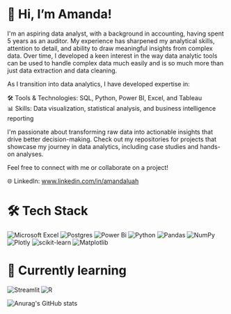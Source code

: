 # 👋 Hi, I’m Amanda!
I'm an aspiring data analyst, with a background in accounting, having spent 5 years as an auditor. My experience has sharpened my analytical skills, attention to detail, and ability to draw meaningful insights from complex data. Over time, I developed a keen interest in the way data analytic tools can be used to handle complex data much easily and is so much more than just data extraction and data cleaning.

As I transition into data analytics, I have developed expertise in:

🛠️ Tools & Technologies: SQL, Python, Power BI, Excel, and Tableau <br/>
📊 Skills: Data visualization, statistical analysis, and business intelligence reporting <br/>

I'm passionate about transforming raw data into actionable insights that drive better decision-making. Check out my repositories for projects that showcase my journey in data analytics, including case studies and hands-on analyses.

Feel free to connect with me or collaborate on a project!

🌐 LinkedIn: www.linkedin.com/in/amandaluah

# 🛠️ Tech Stack
![Microsoft Excel](https://img.shields.io/badge/Microsoft_Excel-217346?style=for-the-badge&logo=microsoft-excel&logoColor=white)
![Postgres](https://img.shields.io/badge/postgres-%23316192.svg?style=for-the-badge&logo=postgresql&logoColor=white)
![Power Bi](https://img.shields.io/badge/power_bi-F2C811?style=for-the-badge&logo=powerbi&logoColor=black)
![Python](https://img.shields.io/badge/python-3670A0?style=for-the-badge&logo=python&logoColor=ffdd54)
![Pandas](https://img.shields.io/badge/pandas-%23150458.svg?style=for-the-badge&logo=pandas&logoColor=white)
![NumPy](https://img.shields.io/badge/numpy-%23013243.svg?style=for-the-badge&logo=numpy&logoColor=white)
![Plotly](https://img.shields.io/badge/Plotly-%233F4F75.svg?style=for-the-badge&logo=plotly&logoColor=white)
![scikit-learn](https://img.shields.io/badge/scikit--learn-%23F7931E.svg?style=for-the-badge&logo=scikit-learn&logoColor=white)
![Matplotlib](https://img.shields.io/badge/Matplotlib-%23ffffff.svg?style=for-the-badge&logo=Matplotlib&logoColor=black)

# 💭 Currently learning
![Streamlit](https://img.shields.io/badge/Streamlit-%23FE4B4B.svg?style=for-the-badge&logo=streamlit&logoColor=white)
![R](https://img.shields.io/badge/r-%23276DC3.svg?style=for-the-badge&logo=r&logoColor=white)


![Anurag's GitHub stats](https://github-readme-stats.vercel.app/api?username=amandaluah&show_icons=true&theme=radical)


<!---
amandaluah/amandaluah is a ✨ special ✨ repository because its `README.md` (this file) appears on your GitHub profile.
You can click the Preview link to take a look at your changes.
--->
